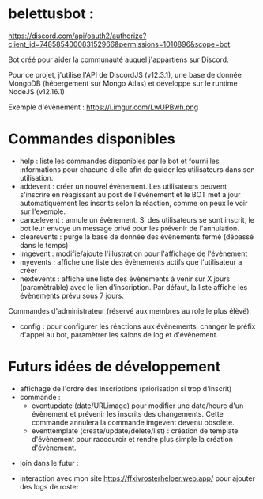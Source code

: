 # belettusbot : 
https://discord.com/api/oauth2/authorize?client_id=748585400083152966&permissions=1010896&scope=bot

Bot créé pour aider la communauté auquel j'appartiens sur Discord.

Pour ce projet, j'utilise l'API de DiscordJS (v12.3.1), une base de donnée MongoDB (hébergement sur Mongo Atlas) et développe sur le runtime NodeJS (v12.16.1) 

Exemple d'évènement :
https://i.imgur.com/LwUPBwh.png

# Commandes disponibles
- help : liste les commandes disponibles par le bot et fourni les informations pour chacune d'elle afin de guider les utilisateurs dans son utilisation.
- addevent : créer un nouvel évènement. Les utilisateurs peuvent s'inscrire en réagissant au post de l'évènement et le BOT met à jour automatiquement les inscrits selon la réaction, comme on peux le voir sur l'exemple.
- cancelevent : annule un évènement. Si des utilisateurs se sont inscrit, le bot leur envoye un message privé pour les prévenir de l'annulation.
- clearevents : purge la base de donnée des évènements fermé (dépassé dans le temps)
- imgevent : modifie/ajoute l'illustration pour l'affichage de l'évènement
- myevents : affiche une liste des évènements actifs que l'utilisateur a créer
- nextevents :  affiche une liste des évènements à venir sur X jours (paramètrable) avec le lien d'inscription. Par défaut, la liste affiche les évènements prévu sous 7 jours.

Commandes d'administrateur (réservé aux membres au role le plus élèvé):
- config : pour configurer les réactions aux évènements, changer le préfix d'appel au bot, paramètrer les salons de log et d'évènement.

# Futurs idées de développement
- affichage de l'ordre des inscriptions (priorisation si trop d'inscrit)
- commande :
  - eventupdate (date/URLimage) pour modifier une date/heure d'un évènement et prévenir les inscrits des changements. Cette commande annulera la commande imgevent devenu obsolète.
  - eventtemplate (create/update/delete/list) : création de template d'évènement pour raccourcir et rendre plus simple la création d'évènement.

+ loin dans le futur :
- interaction avec mon site https://ffxivrosterhelper.web.app/ pour ajouter des logs de roster
